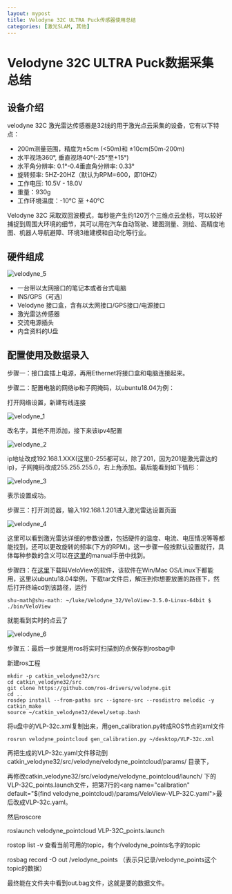```yaml
---
layout: mypost
title: Velodyne 32C ULTRA Puck传感器使用总结
categories: [激光SLAM, 其他]
---
```


# Velodyne 32C ULTRA Puck数据采集总结

## 设备介绍

velodyne 32C 激光雷达传感器是32线的用于激光点云采集的设备，它有以下特点：

- 200m测量范围，精度为±5cm (<50m)和 ±10cm(50m-200m)
- 水平视场360°, 垂直视场40°(-25°至+15°)
- 水平角分辨率: 0.1°-0.4垂直角分辨率: 0.33°
- 旋转频率: 5HZ-20HZ（默认为RPM=600，即10HZ）
- 工作电压: 10.5V - 18.0V
- 重量：930g
- 工作环境温度：-10℃ 至 +40℃

Velodyne 32C 采取双回波模式，每秒能产生约120万个三维点云坐标，可以较好捕捉到周围大环境的细节，其可以用在汽车自动驾驶、建图测量、测绘、高精度地图、机器人导航避障、环境3维建模和自动化等行业。

## 硬件组成

![velodyne_5](/posts/2019/08/28/velodyne_5.png)

- 一台带以太网接口的笔记本或者台式电脑
- INS/GPS（可选）
- Velodyne 接口盒，含有以太网接口/GPS接口/电源接口
- 激光雷达传感器
- 交流电源插头
- 内含资料的U盘

## 配置使用及数据录入

步骤一：接口盒插上电源，再用Ethernet将接口盒和电脑连接起来。

步骤二：配置电脑的网络ip和子网掩码，以ubuntu18.04为例：

打开网络设置，新建有线连接

![velodyne_1](/posts/2019/08/28/velodyne_1.png)

改名字，其他不用添加，接下来该ipv4配置

![velodyne_2](/posts/2019/08/28/velodyne_2.png)

ip地址改成192.168.1.XXX(这里0-255都可以，除了201，因为201是激光雷达的ip)，子网掩码改成255.255.255.0，右上角添加。最后能看到如下情形：

![velodyne_3](/posts/2019/08/28/velodyne_3.png)

表示设置成功。

步骤三：打开浏览器，输入192.168.1.201进入激光雷达设置页面

![velodyne_4](/posts/2019/08/28/velodyne_4.png)

这里可以看到激光雷达详细的参数设置，包括硬件的温度、电流、电压情况等等都能找到，还可以更改旋转的频率(下方的RPM)。这一步骤一般按默认设置就行，具体每种参数的含义可以在[这里](https://www.velodynelidar.com/downloads.html#MANUALS)的manual手册中找到。

步骤四：在[这里](https://www.paraview.org/VeloView)下载叫VeloView的软件，该软件在Win/Mac OS/Linux下都能用，这里以ubuntu18.04举例，下载tar文件后，解压到你想要放置的路径下，然后打开终端cd到该路径，运行

```
shu-math@shu-math: ~/luke/Velodyne_32/VeloView-3.5.0-Linux-64bit $ ./bin/VeloView
```

就能看到实时的点云了

![velodyne_6](/posts/2019/08/28/velodyne_6.png)

步骤五：最后一步就是用ros将实时扫描到的点保存到rosbag中

新建ros工程

```shell
mkdir -p catkin_velodyne32/src
cd catkin_velodyne32/src
git clone https://github.com/ros-drivers/velodyne.git
cd ..
rosdep install --from-paths src --ignore-src --rosdistro melodic -y
catkin_make
source ~/catkin_velodyne32/devel/setup.bash
```

将u盘中的VLP-32c.xml复制出来，用gen_calibration.py转成ROS节点的xml文件

```shell
rosrun velodyne_pointcloud gen_calibration.py ~/desktop/VLP-32c.xml
```

再把生成的VLP-32c.yaml文件移动到catkin_velodyne32/src/velodyne/velodyne_pointcloud/params/ 目录下，

再修改catkin_velodyne32/src/velodyne/velodyne_pointcloud/launch/ 下的VLP-32C_points.launch文件，把第7行的\<arg name="calibration" default="$(find velodyne_pointcloud)/params/VeloView-VLP-32C.yaml"\>最后改成VLP-32c.yaml。

然后roscore

roslaunch velodyne_pointcloud VLP-32C_points.launch

rostop list -v 查看当前可用的topic，有个/velodyne_points名字的topic

rosbag record -O out /velodyne_points （表示只记录/velodyne_points这个topic的数据）

最终能在文件夹中看到out.bag文件，这就是要的数据文件。


